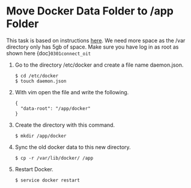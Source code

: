 # Move Docker Data Folder to /app Folder

This task is based on instructions [here](https://www.guguweb.com/2019/02/07/how-to-move-docker-data-directory-to-another-location-on-ubuntu/). We need more space as the /var directory only has 5gb of space. Make sure you have log in as root as shown here {doc}`0301connect_oit`

1. Go to the directory /etc/docker and create a file name daemon.json.
    ```
    $ cd /etc/docker
    $ touch daemon.json
    ```

2. With vim open the file and write the following.
    ```
    {
      "data-root": "/app/docker"
    }
    ```

3. Create the directory with this command.
    ```
    $ mkdir /app/docker
    ```

4. Sync the old docker data to this new directory.
    ```
    $ cp -r /var/lib/docker/ /app
    ```

5. Restart Docker.
    ```
    $ service docker restart
    ```
